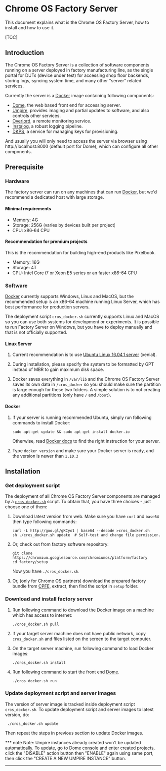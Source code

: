 # Chrome OS Factory Server

This document explains what is the Chrome OS Factory Server, how to install
and how to use it.

[TOC]

## Introduction

The Chrome OS Factory Server is a collection of software components running on a
server deployed in factory manufacturing line, as the single portal for DUTs
(device under test) for accessing shop floor backends, storing logs, syncing
system time, and many other "server" related services.

Currently the server is a [Docker](https://www.docker.com/) image containing
following components:

- [Dome](../py/dome/README.md), the web based front end for accessing server.
- [Umpire](../py/umpire/README.md), provides imaging and partial updates to
    software, and also controls other services.
- [Overlord](../go/src/overlord/README.md), a remote monitoring service.
- [Instalog](../py/instalog), a robust logging pipeline.
- [DKPS](../py/dkps), a service for managing keys for provisioning.

And usually you will only need to access the server via browser using
http://localhost:8000 (default port for Dome), which can configure all other
components.

## Prerequisite

### Hardware

The factory server can run on any machines that can run
[Docker](http://docker.io), but we'd recommend a dedicated host with large
storage.

#### Minimal requirements

- Memory: 4G
- Storage: 256G (varies by devices built per project)
- CPU: x86-64 CPU

#### Recommendation for premium projects

This is the recommendation for building high-end products like Pixelbook.

- Memory: 16G
- Storage: 4T
- CPU: Intel Core i7 or Xeon E5 series or an faster x86-64 CPU

### Software

[Docker](http://docker.io) currently supports Windows, Linux and MacOS, but the
recommended setup is an x86-64 machine running Linux Server, which has best
performance for production servers.

The deployment script `cros_docker.sh` currently supports Linux and MacOS so you
can use both systems for development or experiments. It is possible to run
Factory Server on Windows, but you have to deploy manually and that is not
officially supported.

#### Linux Server

1. Current recommendation is to use [Ubuntu Linux 16.04.1 server](
   http://releases.ubuntu.com/16.04/ubuntu-16.04.1-server-amd64.iso) (xenial).

2. During installation, please specify the system to be formatted by GPT instead
   of MBR to gain maximum disk space.

3.  Docker saves everything in `/var/lib` and the Chrome OS Factory Server saves
    its own data in `/cros_docker` so you should make sure the partition is
    large enough for these two folders. A simple solution is to not creating
    any additional partitions (only have `/` and `/boot`).

#### Docker

1. If your server is running recommended Ubuntu, simply run following commands
   to install Docker:

       sudo apt-get update && sudo apt-get install docker.io

   Otherwise, read [Docker docs](https://docs.docker.com/engine/installation/)
   to find the right instruction for your server.

2. Type `docker version` and make sure your Docker server is ready, and the
   version is newer than `1.10.3`

## Installation

### Get deployment script

The deployment of all Chrome OS Factory Server components are managed by a
[`cros_docker.sh`](./cros_docker.sh) script.  To obtain that, you have three
choices - just choose one of them:

1. Download latest version from web. Make sure you have `curl` and `base64`
   then type following commands:

       curl -L http://goo.gl/gKCyo1 | base64 --decode >cros_docker.sh
       sh ./cros_docker.sh update  # Self-test and change file permission.

2. Or, check out from factory software repository:

       git clone https://chromium.googlesource.com/chromiumos/platform/factory
       cd factory/setup

   Now you have `./cros_docker.sh`.

3. Or, (only for Chrome OS partners) download the prepared factory bundle from
    [CPFE](https://www.google.com/chromeos/partner/fe/#home), extract, then
    find the script in `setup` folder.

### Download and install factory server

1. Run following command to download the Docker image on a machine which
   has access to internet:

       ./cros_docker.sh pull

2. If your target server machine does not have public network, copy
    `cros_docker.sh` and files listed on the screen to the target computer.
3. On the target server machine, run following command to load Docker images:

       ./cros_docker.sh install

4. Run following command to start the front end [Dome](../py/dome/README.md).

       ./cros_docker.sh run

### Update deployment script and server images

The version of server image is tracked inside deployment script
`cros_docker.sh`. To update deployment script and server images to latest
version, do:

     ./cros_docker.sh update

Then repeat the steps in previous section to update Docker images.

*** note
Note: Umpire instances already created won't be updated automatically.
To update, go to Dome console and enter created projects, click the "DISABLE"
action button then "ENABLE" again using same port, then click the "CREATE A NEW
UMPIRE INSTANCE" button.
***
